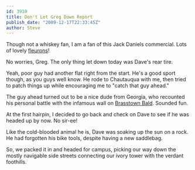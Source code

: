 ```yaml
---
id: 3910
title: Don't Let Greg Down Report
publish_date: "2009-12-17T22:33:45Z"
author: Steve
---
```

  
Though not a whiskey fan, I am a fan of this Jack Daniels commercial. Lots of lovely [fleurons](http://new.myfonts.com/tags/fleuron/)!

No worries, Greg. The only thing let down today was Dave's rear tire.

Yeah, poor guy had another flat right from the start. He's a good sport though, as you guys well know. He rode to Chautauqua with me, then tried to patch things up while encouraging me to "catch that guy ahead."

The guy ahead turned out to be a nice dude from Georgia, who recounted his personal battle with the infamous wall on [Brasstown Bald](http://www.pezcyclingnews.com/?pg=fullstory&id=3969). Sounded fun.

At the first hairpin, I decided to go back and check on Dave to see if he was headed up by now. No sir-ee!

Like the cold-blooded animal he is, Dave was soaking up the sun on a rock. He had forgotten his bike tools, despite having a new saddlebag.

So, we packed it in and headed for campus, picking our way down the mostly navigable side streets connecting our ivory tower with the verdant foothills.
